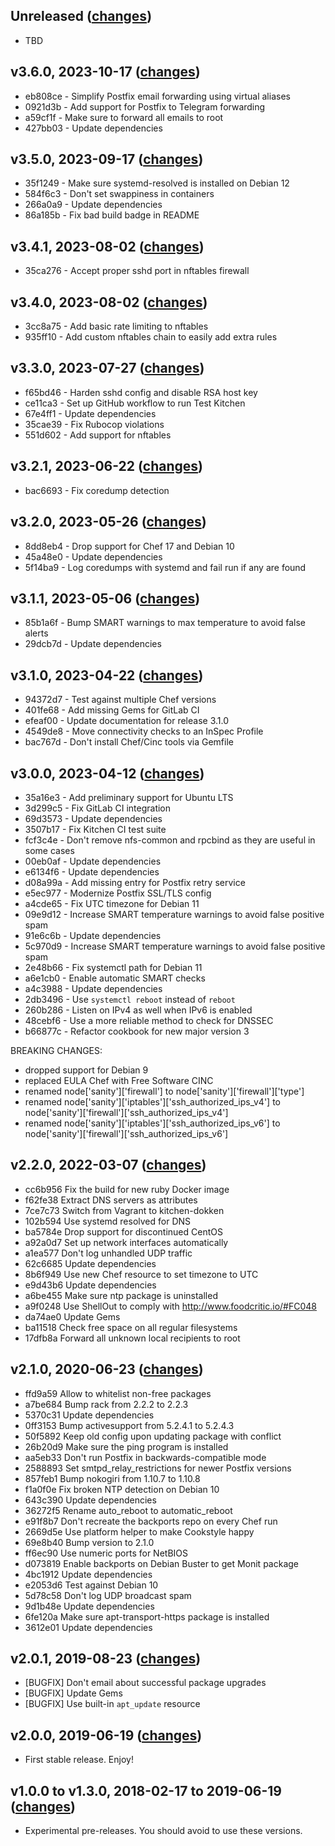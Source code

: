 ## Unreleased ([changes](https://github.com/infertux/chef-sanity/compare/3.6.0...master))

  * TBD

## v3.6.0, 2023-10-17 ([changes](https://github.com/infertux/chef-sanity/compare/3.5.0...3.6.0))

  * eb808ce - Simplify Postfix email forwarding using virtual aliases
  * 0921d3b - Add support for Postfix to Telegram forwarding
  * a59cf1f - Make sure to forward all emails to root
  * 427bb03 - Update dependencies

## v3.5.0, 2023-09-17 ([changes](https://github.com/infertux/chef-sanity/compare/3.4.1...3.5.0))

  * 35f1249 - Make sure systemd-resolved is installed on Debian 12
  * 584f6c3 - Don't set swappiness in containers
  * 266a0a9 - Update dependencies
  * 86a185b - Fix bad build badge in README

## v3.4.1, 2023-08-02 ([changes](https://github.com/infertux/chef-sanity/compare/3.4.0...3.4.1))

  * 35ca276 - Accept proper sshd port in nftables firewall

## v3.4.0, 2023-08-02 ([changes](https://github.com/infertux/chef-sanity/compare/3.3.0...3.4.0))

  * 3cc8a75 - Add basic rate limiting to nftables
  * 935ff10 - Add custom nftables chain to easily add extra rules

## v3.3.0, 2023-07-27 ([changes](https://github.com/infertux/chef-sanity/compare/3.2.1...3.3.0))

  * f65bd46 - Harden sshd config and disable RSA host key
  * ce11ca3 - Set up GitHub workflow to run Test Kitchen
  * 67e4ff1 - Update dependencies
  * 35cae39 - Fix Rubocop violations
  * 551d602 - Add support for nftables

## v3.2.1, 2023-06-22 ([changes](https://github.com/infertux/chef-sanity/compare/3.2.0...3.2.1))

  * bac6693 - Fix coredump detection

## v3.2.0, 2023-05-26 ([changes](https://github.com/infertux/chef-sanity/compare/3.1.1...3.2.0))

 * 8dd8eb4 - Drop support for Chef 17 and Debian 10
 * 45a48e0 - Update dependencies
 * 5f14ba9 - Log coredumps with systemd and fail run if any are found

## v3.1.1, 2023-05-06 ([changes](https://github.com/infertux/chef-sanity/compare/3.1.0...3.1.1))

  * 85b1a6f - Bump SMART warnings to max temperature to avoid false alerts
  * 29dcb7d - Update dependencies

## v3.1.0, 2023-04-22 ([changes](https://github.com/infertux/chef-sanity/compare/3.0.0...3.1.0))

  * 94372d7 - Test against multiple Chef versions
  * 401fe68 - Add missing Gems for GitLab CI
  * efeaf00 - Update documentation for release 3.1.0
  * 4549de8 - Move connectivity checks to an InSpec Profile
  * bac767d - Don't install Chef/Cinc tools via Gemfile

## v3.0.0, 2023-04-12 ([changes](https://github.com/infertux/chef-sanity/compare/2.2.0...3.0.0))

  * 35a16e3 - Add preliminary support for Ubuntu LTS
  * 3d299c5 - Fix GitLab CI integration
  * 69d3573 - Update dependencies
  * 3507b17 - Fix Kitchen CI test suite
  * fcf3c4e - Don't remove nfs-common and rpcbind as they are useful in some cases
  * 00eb0af - Update dependencies
  * e6134f6 - Update dependencies
  * d08a99a - Add missing entry for Postfix retry service
  * e5ec977 - Modernize Postfix SSL/TLS config
  * a4cde65 - Fix UTC timezone for Debian 11
  * 09e9d12 - Increase SMART temperature warnings to avoid false positive spam
  * 91e6c6b - Update dependencies
  * 5c970d9 - Increase SMART temperature warnings to avoid false positive spam
  * 2e48b66 - Fix systemctl path for Debian 11
  * a6e1cb0 - Enable automatic SMART checks
  * a4c3988 - Update dependencies
  * 2db3496 - Use `systemctl reboot` instead of `reboot`
  * 260b286 - Listen on IPv4 as well when IPv6 is enabled
  * 48cebf6 - Use a more reliable method to check for DNSSEC
  * b66877c - Refactor cookbook for new major version 3

  BREAKING CHANGES:
  - dropped support for Debian 9
  - replaced EULA Chef with Free Software CINC
  - renamed node['sanity']['firewall'] to node['sanity']['firewall']['type']
  - renamed node['sanity']['iptables']['ssh_authorized_ips_v4'] to node['sanity']['firewall']['ssh_authorized_ips_v4']
  - renamed node['sanity']['iptables']['ssh_authorized_ips_v6'] to node['sanity']['firewall']['ssh_authorized_ips_v6']

## v2.2.0, 2022-03-07 ([changes](https://github.com/infertux/chef-sanity/compare/2.1.0...2.2.0))

  * cc6b956 Fix the build for new ruby Docker image
  * f62fe38 Extract DNS servers as attributes
  * 7ce7c73 Switch from Vagrant to kitchen-dokken
  * 102b594 Use systemd resolved for DNS
  * ba5784e Drop support for discontinued CentOS
  * a92a0d7 Set up network interfaces automatically
  * a1ea577 Don't log unhandled UDP traffic
  * 62c6685 Update dependencies
  * 8b6f949 Use new Chef resource to set timezone to UTC
  * e9d43b6 Update dependencies
  * a6be455 Make sure ntp package is uninstalled
  * a9f0248 Use ShellOut to comply with http://www.foodcritic.io/#FC048
  * da74ae0 Update Gems
  * ba11518 Check free space on all regular filesystems
  * 17dfb8a Forward all unknown local recipients to root

## v2.1.0, 2020-06-23 ([changes](https://github.com/infertux/chef-sanity/compare/2.0.1...2.1.0))

  * ffd9a59 Allow to whitelist non-free packages
  * a7be684 Bump rack from 2.2.2 to 2.2.3
  * 5370c31 Update dependencies
  * 0ff3153 Bump activesupport from 5.2.4.1 to 5.2.4.3
  * 50f5892 Keep old config upon updating package with conflict
  * 26b20d9 Make sure the ping program is installed
  * aa5eb33 Don't run Postfix in backwards-compatible mode
  * 2588893 Set smtpd_relay_restrictions for newer Postfix versions
  * 857feb1 Bump nokogiri from 1.10.7 to 1.10.8
  * f1a0f0e Fix broken NTP detection on Debian 10
  * 643c390 Update dependencies
  * 36272f5 Rename auto_reboot to automatic_reboot
  * e91f8b7 Don't recreate the backports repo on every Chef run
  * 2669d5e Use platform helper to make Cookstyle happy
  * 69e8b40 Bump version to 2.1.0
  * ff6ec90 Use numeric ports for NetBIOS
  * d073819 Enable backports on Debian Buster to get Monit package
  * 4bc1912 Update dependencies
  * e2053d6 Test against Debian 10
  * 5d78c58 Don't log UDP broadcast spam
  * 9d1b48e Update dependencies
  * 6fe120a Make sure apt-transport-https package is installed
  * 3612e01 Update dependencies

## v2.0.1, 2019-08-23 ([changes](https://github.com/infertux/chef-sanity/compare/2.0.0...2.0.1))

  * [BUGFIX] Don't email about successful package upgrades
  * [BUGFIX] Update Gems
  * [BUGFIX] Use built-in `apt_update` resource

## v2.0.0, 2019-06-19 ([changes](https://github.com/infertux/chef-sanity/compare/1.3.0...2.0.0))

  * First stable release. Enjoy!

## v1.0.0 to v1.3.0, 2018-02-17 to 2019-06-19 ([changes](https://github.com/infertux/chef-sanity/compare/1.0.0...1.3.0))

  * Experimental pre-releases. You should avoid to use these versions.

